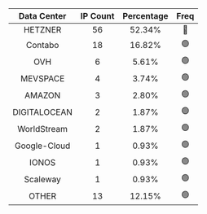 | Data Center | IP Count | Percentage | Freq |
|:------------:|:--------:|:-----------:|:-----:|
| HETZNER | 56 | 52.34% | 🔴 |
| Contabo | 18 | 16.82% | 🟢 |
| OVH | 6 | 5.61% | 🟢 |
| MEVSPACE | 4 | 3.74% | 🟢 |
| AMAZON | 3 | 2.80% | 🟢 |
| DIGITALOCEAN | 2 | 1.87% | 🟢 |
| WorldStream | 2 | 1.87% | 🟢 |
| Google-Cloud | 1 | 0.93% | 🟢 |
| IONOS | 1 | 0.93% | 🟢 |
| Scaleway | 1 | 0.93% | 🟢 |
| OTHER | 13 | 12.15% | 🟢 |